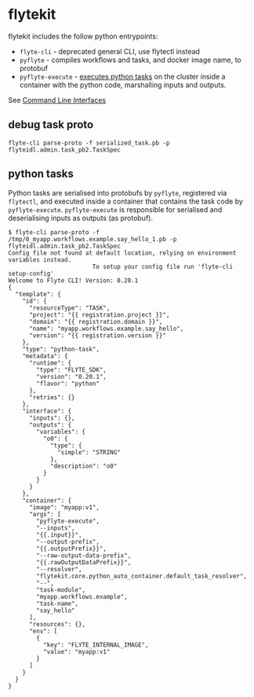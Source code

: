 # flytekit

flytekit includes the follow python entrypoints:

- `flyte-cli` - deprecated general CLI, use flytectl instead
- `pyflyte` - compiles workflows and tasks, and docker image name, to protobuf
- `pyflyte-execute` - [executes python tasks](https://docs.flyte.org/projects/flytekit/en/latest/design/execution.html) on the cluster inside a container with the python code, marshalling inputs and outputs.

See [Command Line Interfaces](https://docs.flyte.org/projects/flytekit/en/latest/design/clis.html#command-line-interfaces)

## debug task proto

```
flyte-cli parse-proto -f serialized_task.pb -p flyteidl.admin.task_pb2.TaskSpec
```

## python tasks

Python tasks are serialised into protobufs by `pyflyte`, registered via `flytectl`, and executed inside a container that contains the task code by `pyflyte-execute`. `pyflyte-execute` is responsible for serialised and deserialising inputs as outputs (as protobuf).

```
$ flyte-cli parse-proto -f /tmp/0_myapp.workflows.example.say_hello_1.pb -p flyteidl.admin.task_pb2.TaskSpec
Config file not found at default location, relying on environment variables instead.
                        To setup your config file run 'flyte-cli setup-config'
Welcome to Flyte CLI! Version: 0.20.1
{
  "template": {
    "id": {
      "resourceType": "TASK",
      "project": "{{ registration.project }}",
      "domain": "{{ registration.domain }}",
      "name": "myapp.workflows.example.say_hello",
      "version": "{{ registration.version }}"
    },
    "type": "python-task",
    "metadata": {
      "runtime": {
        "type": "FLYTE_SDK",
        "version": "0.20.1",
        "flavor": "python"
      },
      "retries": {}
    },
    "interface": {
      "inputs": {},
      "outputs": {
        "variables": {
          "o0": {
            "type": {
              "simple": "STRING"
            },
            "description": "o0"
          }
        }
      }
    },
    "container": {
      "image": "myapp:v1",
      "args": [
        "pyflyte-execute",
        "--inputs",
        "{{.input}}",
        "--output-prefix",
        "{{.outputPrefix}}",
        "--raw-output-data-prefix",
        "{{.rawOutputDataPrefix}}",
        "--resolver",
        "flytekit.core.python_auto_container.default_task_resolver",
        "--",
        "task-module",
        "myapp.workflows.example",
        "task-name",
        "say_hello"
      ],
      "resources": {},
      "env": [
        {
          "key": "FLYTE_INTERNAL_IMAGE",
          "value": "myapp:v1"
        }
      ]
    }
  }
}
```
